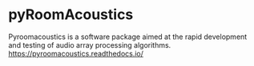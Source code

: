 # pyRoomAcoustics
Pyroomacoustics is a software package aimed at the rapid development and testing of audio array processing algorithms.
https://pyroomacoustics.readthedocs.io/
